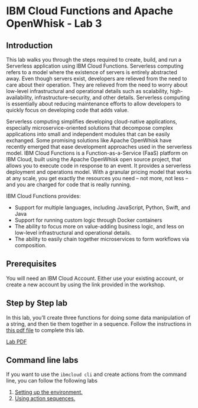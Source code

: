 # IBM Cloud Functions and Apache OpenWhisk - Lab 3

## Introduction
This lab walks you through the steps required to create, build, and run a Serverless application using IBM Cloud Functions. Serverless computing refers to a model where the existence of servers is entirely abstracted away. Even though servers exist, developers are relieved from the need to care about their operation. They are relieved from the need to worry about low-level infrastructural and operational details such as scalability, high-availability, infrastructure-security, and other details. Serverless computing is essentially about reducing maintenance efforts to allow developers to quickly focus on developing code that adds value.

Serverless computing simplifies developing cloud-native applications, especially microservice-oriented solutions that decompose complex applications into small and independent modules that can be easily exchanged. Some promising solutions like Apache OpenWhisk have recently emerged that ease development approaches used in the serverless model. IBM Cloud Functions is a Function-as-a-Service (FaaS) platform on IBM Cloud, built using the Apache OpenWhisk open source project, that allows you to execute code in response to an event.
It provides a serverless deployment and operations model. With a granular pricing model that works at any scale, you get exactly the resources you need – not more, not less – and you are charged for code that is really running.

IBM Cloud Functions provides:
* Support for multiple languages, including JavaScript, Python, Swift, and Java
* Support for running custom logic through Docker containers
* The ability to focus more on value-adding business logic, and less on low-level infrastructural and operational details.
* The ability to easily chain together microservices to form workflows via composition.

## Prerequisites
You will need an IBM Cloud Account. Either use your existing account, or create a new account by using the link provided in the workshop.

## Step by Step lab
In this lab, you’ll create three functions for doing some data manipulation of a string, and then tie them together in a sequence. Follow the instructions in [this pdf file](quicklab3-ibmdevelopersf.pdf) to complete this lab.

[Lab PDF](quicklab3-ibmdevelopersf.pdf)

## Command line labs
If you want to use the `ibmcloud cli` and create actions from the command line, you can follow the following labs
1. [Setting up the environment.](https://github.com/IBM-Cloud/openwhisk-workshops/tree/master/bootcamp/ex0%20-%20setting%20up%20development%20environment)
2. [Using action sequences.](https://github.com/IBM-Cloud/openwhisk-workshops/tree/master/bootcamp/ex1.2%20-%20using%20action%20sequences)

